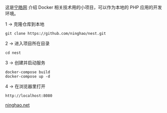 这是[宁皓网](http://ninghao.net) 介绍 Docker 相关技术用的小项目，可以作为本地的 PHP 应用的开发环境。

1 → 克隆仓库到本地
```
git clone https://github.com/ninghao/nest.git
```
2 → 进入项目所在目录
```
cd nest
```
3 → 创建并启动服务
```
docker-compose build
docker-compose up -d
```
4 → 在浏览器里打开
```
http://localhost:8080
```
[ninghao.net](http://ninghao.net)
